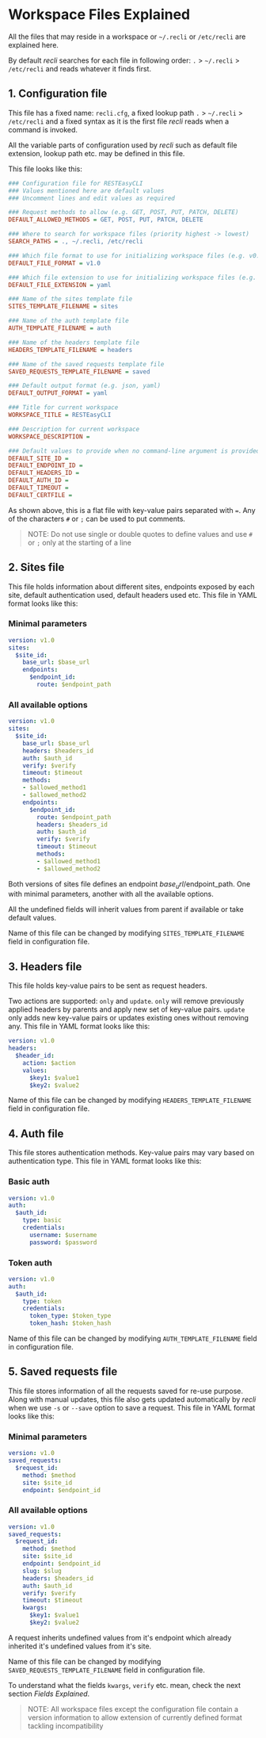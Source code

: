 # Workspace Files Explained

All the files that may reside in a workspace or `~/.recli` or `/etc/recli` are explained here.

By default *recli* searches for each file in following order: `.` > `~/.recli` > `/etc/recli` and reads whatever it finds first.

## 1. Configuration file

This file has a fixed name: `recli.cfg`, a fixed lookup path `.` > `~/.recli` > `/etc/recli` and a fixed syntax as it is the first file *recli* reads when a command is invoked.

All the variable parts of configuration used by *recli* such as default file extension, lookup path etc. may be defined in this file.

This file looks like this:

```ini
### Configuration file for RESTEasyCLI
### Values mentioned here are default values
### Uncomment lines and edit values as required

### Request methods to allow (e.g. GET, POST, PUT, PATCH, DELETE)
DEFAULT_ALLOWED_METHODS = GET, POST, PUT, PATCH, DELETE

### Where to search for workspace files (priority highest -> lowest)
SEARCH_PATHS = ., ~/.recli, /etc/recli

### Which file format to use for initializing workspace files (e.g. v0.1, v1.0)
DEFAULT_FILE_FORMAT = v1.0

### Which file extension to use for initializing workspace files (e.g. json, yaml, yml)
DEFAULT_FILE_EXTENSION = yaml

### Name of the sites template file
SITES_TEMPLATE_FILENAME = sites

### Name of the auth template file
AUTH_TEMPLATE_FILENAME = auth

### Name of the headers template file
HEADERS_TEMPLATE_FILENAME = headers

### Name of the saved requests template file
SAVED_REQUESTS_TEMPLATE_FILENAME = saved

### Default output format (e.g. json, yaml)
DEFAULT_OUTPUT_FORMAT = yaml

### Title for current workspace
WORKSPACE_TITLE = RESTEasyCLI

### Description for current workspace
WORKSPACE_DESCRIPTION =

### Default values to provide when no command-line argument is provided
DEFAULT_SITE_ID =
DEFAULT_ENDPOINT_ID =
DEFAULT_HEADERS_ID =
DEFAULT_AUTH_ID =
DEFAULT_TIMEOUT =
DEFAULT_CERTFILE = 
```

As shown above, this is a flat file with key-value pairs separated with `=`. Any of the characters `#` or `;` can be used to put comments.

> NOTE: Do not use single or double quotes to define values and use `#` or `;` only at the starting of a line


## 2. Sites file

This file holds information about different sites, endpoints exposed by each site, default authentication used, default headers used etc. This file in YAML format looks like this:

### Minimal parameters

```yaml
version: v1.0
sites:
  $site_id:
    base_url: $base_url
    endpoints:
      $endpoint_id:
        route: $endpoint_path
```

### All available options

```yaml
version: v1.0
sites:
  $site_id:
    base_url: $base_url
    headers: $headers_id
    auth: $auth_id
    verify: $verify
    timeout: $timeout
    methods:
    - $allowed_method1
    - $allowed_method2
    endpoints:
      $endpoint_id:
        route: $endpoint_path
        headers: $headers_id
        auth: $auth_id
        verify: $verify
        timeout: $timeout
        methods:
        - $allowed_method1
        - $allowed_method2
```

Both versions of sites file defines an endpoint $base_url/$endpoint_path. One with minimal parameters, another with all the available options.

All the undefined fields will inherit values from parent if available or take default values.

Name of this file can be changed by modifying `SITES_TEMPLATE_FILENAME` field in configuration file.


## 3. Headers file

This file holds key-value pairs to be sent as request headers.

Two actions are supported: `only` and `update`. `only` will remove previously applied headers by parents and apply new set of key-value pairs. `update` only adds new key-value pairs or updates existing ones without removing any. This file in YAML format looks like this:

```yaml
version: v1.0
headers:
  $header_id:
    action: $action
    values:
      $key1: $value1
      $key2: $value2
```

Name of this file can be changed by modifying `HEADERS_TEMPLATE_FILENAME` field in configuration file.


## 4. Auth file

This file stores authentication methods. Key-value pairs may vary based on authentication type. This file in YAML format looks like this:

### Basic auth

```yaml
version: v1.0
auth:
  $auth_id:
    type: basic
    credentials:
      username: $username
      password: $password
```

### Token auth

```yaml
version: v1.0
auth:
  $auth_id:
    type: token
    credentials:
      token_type: $token_type
      token_hash: $token_hash
```

Name of this file can be changed by modifying `AUTH_TEMPLATE_FILENAME` field in configuration file.


## 5. Saved requests file

This file stores information of all the requests saved for re-use purpose. Along with manual updates, this file also gets updated automatically by *recli* when we use `-s` or `--save` option to save a request. This file in YAML format looks like this:

### Minimal parameters

```yaml
version: v1.0
saved_requests:
  $request_id:
    method: $method
    site: $site_id
    endpoint: $endpoint_id
```

### All available options

```yaml
version: v1.0
saved_requests:
  $request_id:
    method: $method
    site: $site_id
    endpoint: $endpoint_id
    slug: $slug
    headers: $headers_id
    auth: $auth_id
    verify: $verify
    timeout: $timeout
    kwargs:
      $key1: $value1
      $key2: $value2
```

A request inherits undefined values from it's endpoint which already inherited it's undefined values from it's site.

Name of this file can be changed by modifying `SAVED_REQUESTS_TEMPLATE_FILENAME` field in configuration file.

To understand what the fields `kwargs`, `verify` etc. mean, check the next section *Fields Explained*.

> NOTE: All workspace files except the configuration file contain a version information to allow extension of currently defined format tackling incompatibility
